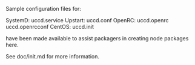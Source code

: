 Sample configuration files for:

SystemD: uccd.service
Upstart: uccd.conf
OpenRC:  uccd.openrc
         uccd.openrcconf
CentOS:  uccd.init

have been made available to assist packagers in creating node packages here.

See doc/init.md for more information.
